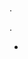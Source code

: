 # 

.

 [](https://compatibility.jeedom.com/index.php?v=d&p=home&search=&plugin=rfxcom)  [](https://doc.jeedom.com/de_DE/plugins/automation%20protocol/rfxcom/) .

- [](ematronics.volets.md)

